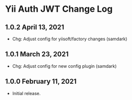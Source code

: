 # Yii Auth JWT Change Log


## 1.0.2 April 13, 2021

- Chg: Adjust config for yiisoft/factory changes (samdark)

## 1.0.1 March 23, 2021

- Chg: Adjust config for new config plugin (samdark)

## 1.0.0 February 11, 2021

- Initial release.
